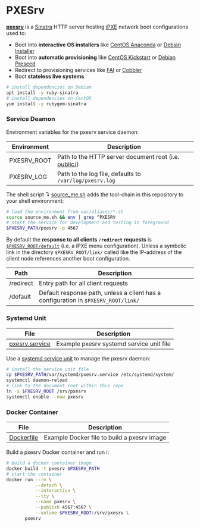 # PXESrv

**[pxesrv](pxesrv)** is a [Sinatra][01] HTTP server hosting [iPXE][00] network boot configurations used to:

* Boot into **interactive OS installers**  like [CentOS Anaconda][10] or [Debian Installer](https://www.debian.org/releases/stable/amd64/index.html.en)
* Boot into **automatic provisioning** like [CentOS Kickstart][09] or [Debian Preseed](https://wiki.debian.org/DebianInstaller/Preseed)
* Redirect to provisioning services like [FAI](http://fai-project.org/) or [Cobbler](http://cobbler.github.io/)
* Boot **stateless live systems**

```bash
# install dependencies on Debian
apt install -y ruby-sinatra
# install dependencies on CentOS
yum install -y rubygem-sinatra
```

### Service Deamon 

Environment variables for the pxesrv service daemon:

Environment       | Description
------------------|---------------------------
PXESRV_ROOT       | Path to the HTTP server document root (i.e. [public/](public/))
PXESRV_LOG        | Path to the log file, defaults to `/var/log/pxesrv.log`

The shell script ↴ [source_me.sh](source_me.sh) adds the tool-chain in this repository to your shell environment:

```bash
# load the environment from var/aliases/*.sh 
source source_me.sh && env | grep ^PXESRV
# start the service for development and testing in foreground
$PXESRV_PATH/pxesrv -p 4567
```

By default the **response to all clients `/redirect` requests** is [`$PXESRV_ROOT/default`](public/default) (i.e. a iPXE menu configuration). Unless a symbolic link in the directory `$PXESRV_ROOT/link/` called like the IP-address of the client node references another boot configuration. 

Path            | Description
----------------|------------------------
/redirect       | Entry path for all client requests
/default        | Default response path, unless a client has a configuration in `$PXESRV_ROOT/link/`


### Systemd Unit

File                 | Description
---------------------|------------------------
[pxesrv.service][06] | Example pxesrv systemd service unit file

Use a [systemd service unit][11] to manage the pxesrv daemon:

```bash
# install the service unit file
cp $PXESRV_PATH/var/systemd/pxesrv.service /etc/systemd/system/
systemctl daemon-reload
# link to the document root within this repo
ln -s $PXESRV_ROOT /srv/pxesrv
systemctl enable --now pxesrv
```

### Docker Container

File                      | Description
--------------------------|------------------------
[Dockerfile](Dockerfile)  | Example Docker file to build a pxesrv image

Build a pxesrv Docker container and run i:

```bash
# build a docker container image
docker build -t pxesrv $PXESRV_PATH
# start the container
docker run --rm \
           --detach \
           --interactive \
           --tty \
           --name pxesrv \
           --publish 4567:4567 \
           --volume $PXESRV_ROOT:/srv/pxesrv \
       pxesrv
```

[00]: http://ipxe.org "iPXE home-page"
[01]: http://sinatrarb.com/ "Sinatra home-page"
[05]: docs/test.md
[06]: var/systemd/pxesrv.service
[08]: var/aliases/pxesrv.sh
[09]: http://pykickstart.readthedocs.io "Kickstart documentation"
[10]: https://fedoraproject.org/wiki/Anaconda "Anaconda documentation"
[11]: https://www.freedesktop.org/software/systemd/man/systemd.service.html
[12]: https://github.com/vpenso/vm-tools "vm-tools home-page"
